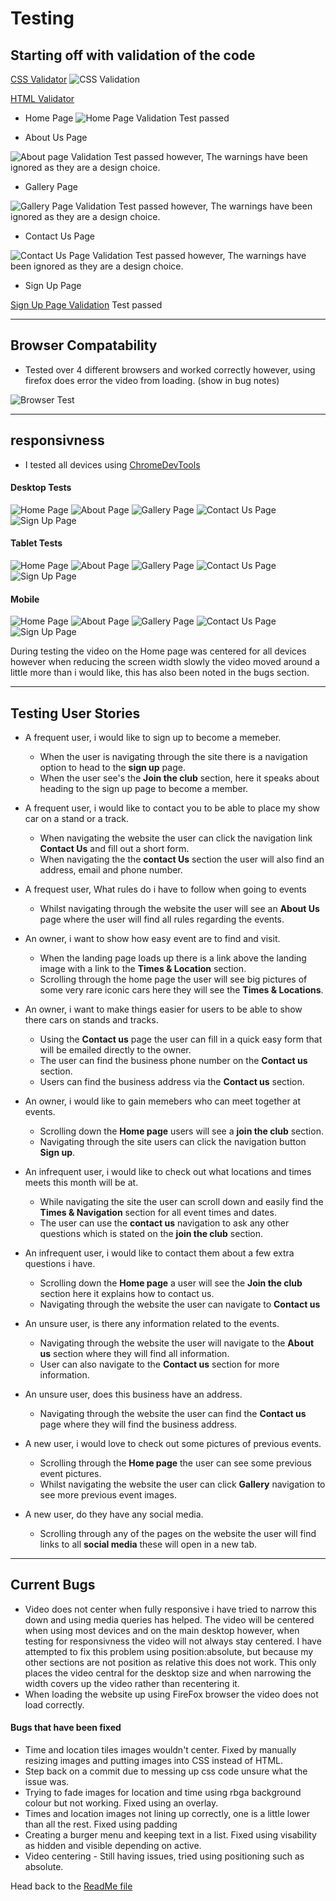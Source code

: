 # Testing

## Starting off with validation of the code

[CSS Validator](https://jigsaw.w3.org/css-validator/)
![CSS Validation](readme-files/images//cssvalidator.png)

[HTML Validator](https://validator.w3.org/)

- Home Page
![Home Page Validation](readme-files/images//homepagevalidator.png) 
Test passed 

- About Us Page

![About page Validation](readme-files/images//aboutusvalidator.png)
Test passed however, The warnings have been ignored as they are a design choice.

- Gallery Page

![Gallery Page Validation](readme-files/images//galleryvalidator.png)
Test passed however, The warnings have been ignored as they are a design choice.

- Contact Us Page

![Contact Us Page Validation](readme-files/images//contactusvalidator.png)
Test passed however, The warnings have been ignored as they are a design choice.

- Sign Up Page

[Sign Up Page Validation](readme-files/images//signupvalidator.png)
Test passed

---

## Browser Compatability

- Tested over 4 different browsers and worked correctly however, using firefox does error the video from loading. (show in bug notes)

![Browser Test](readme-files/images//browser.png)

---

## responsivness

- I tested all devices using [ChromeDevTools](https://developer.chrome.com/docs/devtools/)

#### Desktop Tests

![Home Page](readme-files/images//desktophome.png)
![About Page](readme-files/images//desktopabout.png)
![Gallery Page](readme-files/images//desktopgallery.png)
![Contact Us Page](readme-files/images//desktopcontact.png)
![Sign Up Page](readme-files/images//desktopsignup.png)

#### Tablet Tests

![Home Page](readme-files/images//tablethome.png)
![About Page](readme-files/images//tabletabout.png)
![Gallery Page](readme-files/images//tabletgallery.png)
![Contact Us Page](readme-files/images//tabletcontact.png)
![Sign Up Page](readme-files/images//tabletsignup.png)

#### Mobile 

![Home Page](readme-files/images//mobilehome.png)
![About Page](readme-files/images//mobileabout.png)
![Gallery Page](readme-files/images//mobilegallery.png)
![Contact Us Page](readme-files/images//mobilecontact.png)
![Sign Up Page](readme-files/images//mobilesignup.png)

During testing the video on the Home page was centered for all devices however when reducing the screen width slowly the video moved around 
a little more than i would like, this has also been noted in the bugs section.

---

## Testing User Stories

- A frequent user, i would like to sign up to become a memeber.
    * When the user is navigating through the site there is a navigation option to head to the **sign up** page.
    * When the user see's the **Join the club** section, here it speaks about heading to the sign up page to become a member.

- A frequent user, i would like to contact you to be able to place my show car on a stand or a track.
    * When navigating the website the user can click the navigation link **Contact Us** and fill out a short form.
    * When navigating the the **contact Us** section the user will also find an address, email and phone number.

- A frequest user, What rules do i have to follow when going to events
    * Whilst navigating through the website the user will see an **About Us** page where the user will find all rules regarding the events.

- An owner, i want to show how easy event are to find and visit.
    * When the landing page loads up there is a link above the landing image with a link to the **Times & Location** section. 
    * Scrolling through the home page the user will see big pictures of some very rare iconic cars here they will see the **Times & Locations**.

- An owner, i want to make things easier for users to be able to show there cars on stands and tracks.
    * Using the **Contact us** page the user can fill in a quick easy form that will be emailed directly to the owner.
    * The user can find the business phone number on the **Contact us** section.
    * Users can find the business address via the **Contact us** section.

- An owner, i would like to gain memebers who can meet together at events.
    * Scrolling down the **Home page** users will see a **join the club** section.
    * Navigating through the site users can click the navigation button **Sign up**.

- An infrequent user, i would like to check out what locations and times meets this month will be at.
    * While navigating the site the user can scroll down and easily find the **Times & Navigation** section for all event times and dates.
    * The user can use the **contact us** navigation to ask any other questions which is stated on the **join the club** section.

- An infrequent user, i would like to contact them about a few extra questions i have. 
    * Scrolling down the **Home page** a user will see the **Join the club** section here it explains how to contact us.
    * Navigating through the website the user can navigate to **Contact us**

- An unsure user, is there any information related to the events.
    * Navigating through the website the user will navigate to the **About us** section where they will find all information. 
    * User can also navigate to the **Contact us** section for more information. 

- An unsure user, does this business have an address.
    * Navigating through the website the user can find the **Contact us** page where they will find the business address.

- A new user, i would love to check out some pictures of previous events.
    * Scrolling through the **Home page** the user can see some previous event pictures.
    * Whilst navigating the website the user can click **Gallery** navigation to see more previous event images.

- A new user, do they have any social media.
    * Scrolling through any of the pages on the website the user will find links to all **social media** these will open in a new tab.

---

## Current Bugs
- Video does not center when fully responsive i have tried to narrow this down and using media queries has helped. The video 
will be centered when using most devices and on the main desktop however, when testing for responsivness the video will not
always stay centered. I have attempted to fix this problem using position:absolute, but because my other sections are not position 
as relative this does not work. This only places the video central for the desktop size and when narrowing the width covers up the video 
rather than recentering it. 
- When loading the website up using FireFox browser the video does not load correctly. 


#### Bugs that have been fixed
- Time and location tiles images wouldn't center. Fixed by manually resizing images and putting images into CSS instead of HTML.
- Step back on a commit due to messing up css code unsure what the issue was.
- Trying to fade images for location and time using rbga background colour but not working. Fixed using an overlay.
- Times and location images not lining up correctly, one is a little lower than all the rest. Fixed using padding
- Creating a burger menu and keeping text in a list. Fixed using visability as hidden and visible depending on active.
- Video centering - Still having issues, tried using positioning such as absolute.

Head back to the [ReadMe file](README.md)